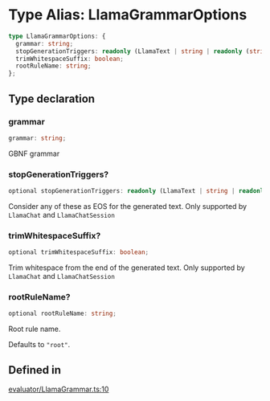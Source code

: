 # Type Alias: LlamaGrammarOptions

```ts
type LlamaGrammarOptions: {
  grammar: string;
  stopGenerationTriggers: readonly (LlamaText | string | readonly (string | Token)[])[];
  trimWhitespaceSuffix: boolean;
  rootRuleName: string;
};
```

## Type declaration

### grammar

```ts
grammar: string;
```

GBNF grammar

### stopGenerationTriggers?

```ts
optional stopGenerationTriggers: readonly (LlamaText | string | readonly (string | Token)[])[];
```

Consider any of these as EOS for the generated text. Only supported by `LlamaChat` and `LlamaChatSession`

### trimWhitespaceSuffix?

```ts
optional trimWhitespaceSuffix: boolean;
```

Trim whitespace from the end of the generated text. Only supported by `LlamaChat` and `LlamaChatSession`

### rootRuleName?

```ts
optional rootRuleName: string;
```

Root rule name.

Defaults to `"root"`.

## Defined in

[evaluator/LlamaGrammar.ts:10](https://github.com/withcatai/node-llama-cpp/blob/6405ee945e792651123189aae2612212095765b6/src/evaluator/LlamaGrammar.ts#L10)
